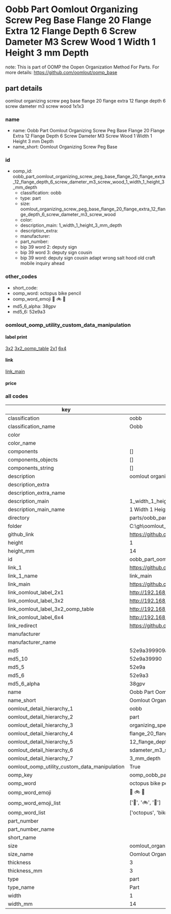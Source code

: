 # Oobb Part Oomlout Organizing Screw Peg Base Flange 20 Flange Extra 12 Flange Depth 6 Screw Dameter M3 Screw Wood 1 Width 1 Height 3 mm Depth  

note: This is part of OOMP the Oopen Organization Method For Parts. For more details: https://github.com/oomlout/oomp_base

##  part details
  



oomlout organizing screw peg base flange 20 flange extra 12 flange depth 6 screw dameter m3 screw wood 1x1x3



### name
* name: Oobb Part Oomlout Organizing Screw Peg Base Flange 20 Flange Extra 12 Flange Depth 6 Screw Dameter M3 Screw Wood 1 Width 1 Height 3 mm Depth
* name_short: Oomlout Organizing Screw Peg Base
### id
* oomp_id: oobb_part_oomlout_organizing_screw_peg_base_flange_20_flange_extra_12_flange_depth_6_screw_dameter_m3_screw_wood_1_width_1_height_3_mm_depth
  * classification: oobb
  * type: part
  * size: oomlout_organizing_screw_peg_base_flange_20_flange_extra_12_flange_depth_6_screw_dameter_m3_screw_wood
  * color: 
  * description_main: 1_width_1_height_3_mm_depth
  * description_extra: 
  * manufacturer: 
  * part_number: 
  * bip 39 word 2: deputy sign
  * bip 39 word 3: deputy sign cousin
  * bip 39 word: deputy sign cousin adapt wrong salt hood old craft mobile inquiry ahead

### other_codes
* short_code: 
* oomp_word: octopus bike pencil
* oomp_word_emoji :octopus: :bike: :pencil:
* md5_6_alpha: 38gpv
* md5_6: 52e9a3






### oomlout_oomp_utility_custom_data_manipulation
#### label print
[3x2](http://192.168.1.245:1112/?label=oomp%2038gpv)
[3x2_oomp_table](http://192.168.1.108:1112/?label=oomp%2038gpv)
[2x1](http://192.168.1.242:1112/?label=oomp%2038gpv)
[6x4](http://192.168.1.55:1112/?label=oomp%2038gpv)    

#### link

[link_main](https://github.com/oomlout/oomlout_oobb_version_4_generated_parts/tree/main/navigation_oomp/oobb/part/oomlout_organizing_screw_peg_base_flange_20_flange_extra_12_flange_depth_6_screw_dameter_m3_screw_wood/1_width_1_height_3_mm_depth/part)                              

#### price







### all codes 
| key | value |  
| --- | --- |  
| classification | oobb |  
| classification_name | Oobb |  
| color |  |  
| color_name |  |  
| components | [] |  
| components_objects | [] |  
| components_string | [] |  
| description | oomlout organizing screw peg base flange 20 flange extra 12 flange depth 6 screw dameter m3 screw wood 1x1x3 |  
| description_extra |  |  
| description_extra_name |  |  
| description_main | 1_width_1_height_3_mm_depth |  
| description_main_name | 1 Width 1 Height 3 mm Depth |  
| directory | parts/oobb_part_oomlout_organizing_screw_peg_base_flange_20_flange_extra_12_flange_depth_6_screw_dameter_m3_screw_wood_1_width_1_height_3_mm_depth |  
| folder | C:\gh\oomlout_oobb_version_4_generated_parts\parts\oobb_part_oomlout_organizing_screw_peg_base_flange_20_flange_extra_12_flange_depth_6_screw_dameter_m3_screw_wood_1_width_1_height_3_mm_depth |  
| github_link | https://github.com/oomlout/oomlout_oomp_part_src/tree/main/parts/oobb_part_oomlout_organizing_screw_peg_base_flange_20_flange_extra_12_flange_depth_6_screw_dameter_m3_screw_wood_1_width_1_height_3_mm_depth |  
| height | 1 |  
| height_mm | 14 |  
| id | oobb_part_oomlout_organizing_screw_peg_base_flange_20_flange_extra_12_flange_depth_6_screw_dameter_m3_screw_wood_1_width_1_height_3_mm_depth |  
| link_1 | https://github.com/oomlout/oomlout_oobb_version_4_generated_parts/tree/main/navigation_oomp/oobb/part/oomlout_organizing_screw_peg_base_flange_20_flange_extra_12_flange_depth_6_screw_dameter_m3_screw_wood/1_width_1_height_3_mm_depth/part |  
| link_1_name | link_main |  
| link_main | https://github.com/oomlout/oomlout_oobb_version_4_generated_parts/tree/main/navigation_oomp/oobb/part/oomlout_organizing_screw_peg_base_flange_20_flange_extra_12_flange_depth_6_screw_dameter_m3_screw_wood/1_width_1_height_3_mm_depth/part |  
| link_oomlout_label_2x1 | http://192.168.1.242:1112/?label=oomp%2038gpv |  
| link_oomlout_label_3x2 | http://192.168.1.245:1112/?label=oomp%2038gpv |  
| link_oomlout_label_3x2_oomp_table | http://192.168.1.108:1112/?label=oomp%2038gpv |  
| link_oomlout_label_6x4 | http://192.168.1.55:1112/?label=oomp%2038gpv |  
| link_redirect | https://github.com/oomlout/oomlout_oobb_version_4_generated_parts/tree/main/parts/oobb_oomlout_organizing_screw_peg_base_flange_20_flange_extra_12_flange_depth_6_screw_dameter_m3_screw_wood_01_01_03 |  
| manufacturer |  |  
| manufacturer_name |  |  
| md5 | 52e9a399909a0daafaff503062f211da |  
| md5_10 | 52e9a39990 |  
| md5_5 | 52e9a |  
| md5_6 | 52e9a3 |  
| md5_6_alpha | 38gpv |  
| name | Oobb Part Oomlout Organizing Screw Peg Base Flange 20 Flange Extra 12 Flange Depth 6 Screw Dameter M3 Screw Wood 1 Width 1 Height 3 mm Depth |  
| name_short | Oomlout Organizing Screw Peg Base |  
| oomlout_detail_hierarchy_1 | oobb |  
| oomlout_detail_hierarchy_2 | part |  
| oomlout_detail_hierarchy_3 | organizing_speg_base |  
| oomlout_detail_hierarchy_4 | flange_20_flange_extra |  
| oomlout_detail_hierarchy_5 | 12_flange_depth_6 |  
| oomlout_detail_hierarchy_6 | sdameter_m3_swood |  
| oomlout_detail_hierarchy_7 | 3_mm_depth |  
| oomlout_oomp_utility_custom_data_manipulation | True |  
| oomp_key | oomp_oobb_part_oomlout_organizing_screw_peg_base_flange_20_flange_extra_12_flange_depth_6_screw_dameter_m3_screw_wood_1_width_1_height_3_mm_depth |  
| oomp_word | octopus bike pencil |  
| oomp_word_emoji | :octopus: :bike: :pencil: |  
| oomp_word_emoji_list | [':octopus:', ':bike:', ':pencil:'] |  
| oomp_word_list | ['octopus', 'bike', 'pencil'] |  
| part_number |  |  
| part_number_name |  |  
| short_name |  |  
| size | oomlout_organizing_screw_peg_base_flange_20_flange_extra_12_flange_depth_6_screw_dameter_m3_screw_wood |  
| size_name | Oomlout Organizing Screw Peg Base Flange 20 Flange Extra 12 Flange Depth 6 Screw Dameter M3 Screw Wood |  
| thickness | 3 |  
| thickness_mm | 3 |  
| type | part |  
| type_name | Part |  
| width | 1 |  
| width_mm | 14 |  
